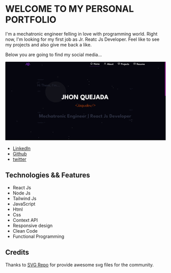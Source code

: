 # WELCOME TO MY PERSONAL PORTFOLIO

I'm a mechatronic engineer felling in love with programming world. Right now, I'm looking for my first job as Jr. Reatc Js Developer.
Feel like to see my projects and also give me back a like.

Below you are going to find my social media...

<img src="src/assets/home.PNG" alt="home"/>

* [Linkedln](https://www.linkedin.com/in/jhon-alexander-quejada-urrutia-022763230/)
* [Github](https://github.com/jhonaquejadau)
* [twitter](https://twitter.com/jaqudev_)

## Technologies && Features

* React Js
* Node Js
* Tailwind Js
* JavaScript
* Html 
* Css
* Context API
* Responsive design
* Clean Code
* Functional Programming

## Credits

Thanks to [SVG Repo](hhttps://www.svgrepo.com/) for provide awesome svg files for the community.
